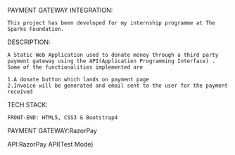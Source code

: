 PAYMENT GATEWAY INTEGRATION:

    This project has been developed for my internship programme at The Sparks Foundation.

DESCRIPTION:

    A Static Web Application used to donate money through a third party payment gateway using the API(Application Programming Interface) . Some of the functionalities implemented are

    1.A donate button which lands on payment page
    2.Invoice will be generated and email sent to the user for the payment received


TECH STACK:

	FRONT-END: HTML5, CSS3 & Bootstrap4

PAYMENT GATEWAY:RazorPay

API:RazorPay API(Test Mode)
